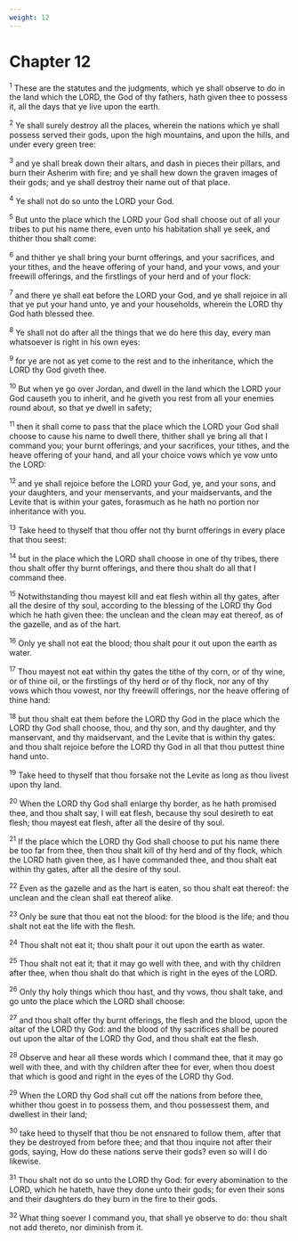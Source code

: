 ```yaml
---
weight: 12
---
```


# Chapter 12

<sup>1</sup> These are the statutes and the judgments, which ye shall observe to do in the land which the LORD, the God of thy fathers, hath given thee to possess it, all the days that ye live upon the earth. 

<sup>2</sup> Ye shall surely destroy all the places, wherein the nations which ye shall possess served their gods, upon the high mountains, and upon the hills, and under every green tree: 

<sup>3</sup> and ye shall break down their altars, and dash in pieces their pillars, and burn their Asherim with fire; and ye shall hew down the graven images of their gods; and ye shall destroy their name out of that place. 

<sup>4</sup> Ye shall not do so unto the LORD your God. 

<sup>5</sup> But unto the place which the LORD your God shall choose out of all your tribes to put his name there, even unto his habitation shall ye seek, and thither thou shalt come: 

<sup>6</sup> and thither ye shall bring your burnt offerings, and your sacrifices, and your tithes, and the heave offering of your hand, and your vows, and your freewill offerings, and the firstlings of your herd and of your flock: 

<sup>7</sup> and there ye shall eat before the LORD your God, and ye shall rejoice in all that ye put your hand unto, ye and your households, wherein the LORD thy God hath blessed thee. 

<sup>8</sup> Ye shall not do after all the things that we do here this day, every man whatsoever is right in his own eyes: 

<sup>9</sup> for ye are not as yet come to the rest and to the inheritance, which the LORD thy God giveth thee. 

<sup>10</sup> But when ye go over Jordan, and dwell in the land which the LORD your God causeth you to inherit, and he giveth you rest from all your enemies round about, so that ye dwell in safety; 

<sup>11</sup> then it shall come to pass that the place which the LORD your God shall choose to cause his name to dwell there, thither shall ye bring all that I command you; your burnt offerings, and your sacrifices, your tithes, and the heave offering of your hand, and all your choice vows which ye vow unto the LORD: 

<sup>12</sup> and ye shall rejoice before the LORD your God, ye, and your sons, and your daughters, and your menservants, and your maidservants, and the Levite that is within your gates, forasmuch as he hath no portion nor inheritance with you. 

<sup>13</sup> Take heed to thyself that thou offer not thy burnt offerings in every place that thou seest: 

<sup>14</sup> but in the place which the LORD shall choose in one of thy tribes, there thou shalt offer thy burnt offerings, and there thou shalt do all that I command thee. 

<sup>15</sup> Notwithstanding thou mayest kill and eat flesh within all thy gates, after all the desire of thy soul, according to the blessing of the LORD thy God which he hath given thee: the unclean and the clean may eat thereof, as of the gazelle, and as of the hart. 

<sup>16</sup> Only ye shall not eat the blood; thou shalt pour it out upon the earth as water. 

<sup>17</sup> Thou mayest not eat within thy gates the tithe of thy corn, or of thy wine, or of thine oil, or the firstlings of thy herd or of thy flock, nor any of thy vows which thou vowest, nor thy freewill offerings, nor the heave offering of thine hand: 

<sup>18</sup> but thou shalt eat them before the LORD thy God in the place which the LORD thy God shall choose, thou, and thy son, and thy daughter, and thy manservant, and thy maidservant, and the Levite that is within thy gates: and thou shalt rejoice before the LORD thy God in all that thou puttest thine hand unto. 

<sup>19</sup> Take heed to thyself that thou forsake not the Levite as long as thou livest upon thy land. 

<sup>20</sup> When the LORD thy God shall enlarge thy border, as he hath promised thee, and thou shalt say, I will eat flesh, because thy soul desireth to eat flesh; thou mayest eat flesh, after all the desire of thy soul. 

<sup>21</sup> If the place which the LORD thy God shall choose to put his name there be too far from thee, then thou shalt kill of thy herd and of thy flock, which the LORD hath given thee, as I have commanded thee, and thou shalt eat within thy gates, after all the desire of thy soul. 

<sup>22</sup> Even as the gazelle and as the hart is eaten, so thou shalt eat thereof: the unclean and the clean shall eat thereof alike. 

<sup>23</sup> Only be sure that thou eat not the blood: for the blood is the life; and thou shalt not eat the life with the flesh. 

<sup>24</sup> Thou shalt not eat it; thou shalt pour it out upon the earth as water. 

<sup>25</sup> Thou shalt not eat it; that it may go well with thee, and with thy children after thee, when thou shalt do that which is right in the eyes of the LORD. 

<sup>26</sup> Only thy holy things which thou hast, and thy vows, thou shalt take, and go unto the place which the LORD shall choose: 

<sup>27</sup> and thou shalt offer thy burnt offerings, the flesh and the blood, upon the altar of the LORD thy God: and the blood of thy sacrifices shall be poured out upon the altar of the LORD thy God, and thou shalt eat the flesh. 

<sup>28</sup> Observe and hear all these words which I command thee, that it may go well with thee, and with thy children after thee for ever, when thou doest that which is good and right in the eyes of the LORD thy God. 

<sup>29</sup> When the LORD thy God shall cut off the nations from before thee, whither thou goest in to possess them, and thou possessest them, and dwellest in their land; 

<sup>30</sup> take heed to thyself that thou be not ensnared to follow them, after that they be destroyed from before thee; and that thou inquire not after their gods, saying, How do these nations serve their gods? even so will I do likewise. 

<sup>31</sup> Thou shalt not do so unto the LORD thy God: for every abomination to the LORD, which he hateth, have they done unto their gods; for even their sons and their daughters do they burn in the fire to their gods. 

<sup>32</sup> What thing soever I command you, that shall ye observe to do: thou shalt not add thereto, nor diminish from it. 


